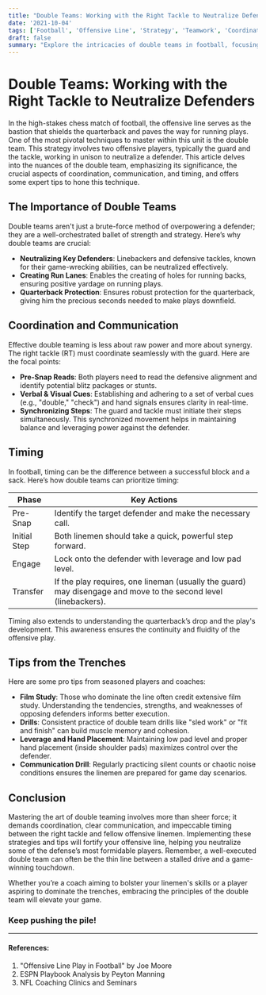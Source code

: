 ```yaml
---
title: "Double Teams: Working with the Right Tackle to Neutralize Defenders"
date: '2021-10-04'
tags: ['Football', 'Offensive Line', 'Strategy', 'Teamwork', 'Coordination', 'Communication', 'Blocking Techniques', 'Coaching Tips', 'Defensive Strategies']
draft: false
summary: "Explore the intricacies of double teams in football, focusing on the coordination, communication, and timing between the right tackle and other offensive linemen to neutralize defenders effectively."
---
```


# Double Teams: Working with the Right Tackle to Neutralize Defenders

In the high-stakes chess match of football, the offensive line serves as the bastion that shields the quarterback and paves the way for running plays. One of the most pivotal techniques to master within this unit is the double team. This strategy involves two offensive players, typically the guard and the tackle, working in unison to neutralize a defender. This article delves into the nuances of the double team, emphasizing its significance, the crucial aspects of coordination, communication, and timing, and offers some expert tips to hone this technique.

## The Importance of Double Teams

Double teams aren't just a brute-force method of overpowering a defender; they are a well-orchestrated ballet of strength and strategy. Here’s why double teams are crucial:

- **Neutralizing Key Defenders**: Linebackers and defensive tackles, known for their game-wrecking abilities, can be neutralized effectively.
- **Creating Run Lanes**: Enables the creating of holes for running backs, ensuring positive yardage on running plays.
- **Quarterback Protection**: Ensures robust protection for the quarterback, giving him the precious seconds needed to make plays downfield.

## Coordination and Communication

Effective double teaming is less about raw power and more about synergy. The right tackle (RT) must coordinate seamlessly with the guard. Here are the focal points:

- **Pre-Snap Reads**: Both players need to read the defensive alignment and identify potential blitz packages or stunts.
- **Verbal & Visual Cues**: Establishing and adhering to a set of verbal cues (e.g., "double," "check") and hand signals ensures clarity in real-time.
- **Synchronizing Steps**: The guard and tackle must initiate their steps simultaneously. This synchronized movement helps in maintaining balance and leveraging power against the defender.

## Timing

In football, timing can be the difference between a successful block and a sack. Here’s how double teams can prioritize timing:

| Phase        | Key Actions                                                |
|--------------|------------------------------------------------------------|
| Pre-Snap     | Identify the target defender and make the necessary call.  |
| Initial Step | Both linemen should take a quick, powerful step forward.   |
| Engage       | Lock onto the defender with leverage and low pad level.    |
| Transfer     | If the play requires, one lineman (usually the guard) may disengage and move to the second level (linebackers). |

Timing also extends to understanding the quarterback’s drop and the play's development. This awareness ensures the continuity and fluidity of the offensive play.

## Tips from the Trenches

Here are some pro tips from seasoned players and coaches:

- **Film Study**: Those who dominate the line often credit extensive film study. Understanding the tendencies, strengths, and weaknesses of opposing defenders informs better execution.
- **Drills**: Consistent practice of double team drills like "sled work" or "fit and finish" can build muscle memory and cohesion.
- **Leverage and Hand Placement**: Maintaining low pad level and proper hand placement (inside shoulder pads) maximizes control over the defender.
- **Communication Drill**: Regularly practicing silent counts or chaotic noise conditions ensures the linemen are prepared for game day scenarios.

## Conclusion

Mastering the art of double teaming involves more than sheer force; it demands coordination, clear communication, and impeccable timing between the right tackle and fellow offensive linemen. Implementing these strategies and tips will fortify your offensive line, helping you neutralize some of the defense’s most formidable players. Remember, a well-executed double team can often be the thin line between a stalled drive and a game-winning touchdown.

Whether you’re a coach aiming to bolster your linemen's skills or a player aspiring to dominate the trenches, embracing the principles of the double team will elevate your game. 

### Keep pushing the pile!

---

#### References:

1. "Offensive Line Play in Football" by Joe Moore
2. ESPN Playbook Analysis by Peyton Manning
3. NFL Coaching Clinics and Seminars 
```